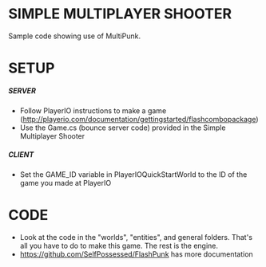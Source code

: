 SIMPLE MULTIPLAYER SHOOTER
==========================

Sample code showing use of MultiPunk.

SETUP
=====

##### SERVER

* Follow PlayerIO instructions to make a game (http://playerio.com/documentation/gettingstarted/flashcombopackage)
* Use the Game.cs (bounce server code) provided in the Simple Multiplayer Shooter

##### CLIENT

* Set the GAME_ID variable in PlayerIOQuickStartWorld to the ID of the game you made at PlayerIO

CODE
====

* Look at the code in the "worlds", "entities", and general folders. That's all you have to do to make this game. The rest is the engine.
* https://github.com/SelfPossessed/FlashPunk has more documentation